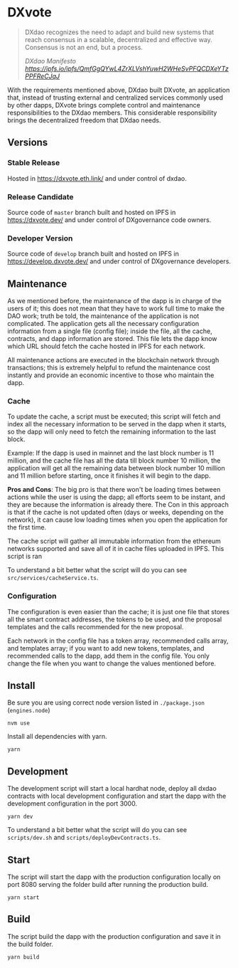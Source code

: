 # DXvote

> DXdao recognizes the need to adapt and build new systems that reach consensus in a scalable, decentralized and effective way. Consensus is not an end, but a process.
>
> *DXdao Manifesto https://ipfs.io/ipfs/QmfGgQYwL4ZrXLVshYuwH2WHeSvPFQCDXeYTzPPFReCJqJ*

With the requirements mentioned above, DXdao built DXvote, an application that, instead of trusting external and centralized services commonly used by other dapps, DXvote brings complete control and maintenance responsibilities to the DXdao members. This considerable responsibility brings the decentralized freedom that DXdao needs.

## Versions

### Stable Release

Hosted in https://dxvote.eth.link/ and under control of dxdao.

### Release Candidate

Source code of `master` branch built and hosted on IPFS in https://dxvote.dev/ and under control of DXgovernance code owners.

### Developer Version

Source code of `develop` branch built and hosted on IPFS in https://develop.dxvote.dev/ and under control of DXgovernance developers.

## Maintenance

As we mentioned before, the maintenance of the dapp is in charge of the users of it; this does not mean that they have to work full time to make the DAO work; truth be told, the maintenance of the application is not complicated.
The application gets all the necessary configuration information from a single file (config file); inside the file, all the cache, contracts, and dapp information are stored. This file lets the dapp know which URL should fetch the cache hosted in IPFS for each network.

All maintenance actions are executed in the blockchain network through transactions; this is extremely helpful to refund the maintenance cost instantly and provide an economic incentive to those who maintain the dapp.

### Cache

To update the cache, a script must be executed; this script will fetch and index all the necessary information to be served in the dapp when it starts, so the dapp will only need to fetch the remaining information to the last block.

Example: If the dapp is used in mainnet and the last block number is 11 million, and the cache file has all the data till block number 10 million, the application will get all the remaining data between block number 10 million and 11 million before starting, once it finishes it will begin to the dapp.

**Pros and Cons**: The big pro is that there won't be loading times between actions while the user is using the dapp; all efforts seem to be instant, and they are because the information is already there. The Con in this approach is that if the cache is not updated often (days or weeks, depending on the network), it can cause low loading times when you open the application for the first time.

The cache script will gather all immutable information from the ethereum networks supported and save all of it in cache files uploaded in IPFS. This script is ran

To understand a bit better what the script will do you can see `src/services/cacheService.ts`.

### Configuration

The configuration is even easier than the cache; it is just one file that stores all the smart contract addresses, the tokens to be used, and the proposal templates and the calls recommended for the new proposal.

Each network in the config file has a token array, recommended calls array, and templates array; if you want to add new tokens, templates, and recommended calls to the dapp, add them in the config file. You only change the file when you want to change the values mentioned before.

## Install

Be sure you are using correct node version listed in `./package.json` (`engines.node`)

`nvm use`

Install all dependencies with yarn.

`yarn`

## Development

The development script will start a local hardhat node, deploy all dxdao contracts with local development configuration and start the dapp with the development configuration in the port 3000.

`yarn dev`

To understand a bit better what the script will do you can see `scripts/dev.sh` and `scripts/deployDevContracts.ts`.

## Start

The script will start the dapp with the production configuration locally on port 8080 serving the folder build after running the production build.

`yarn start`

## Build

The script build the dapp with the production configuration and save it in the build folder.

`yarn build`

